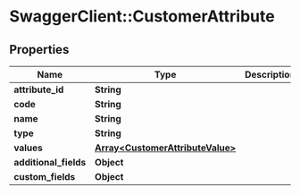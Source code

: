# SwaggerClient::CustomerAttribute

## Properties
Name | Type | Description | Notes
------------ | ------------- | ------------- | -------------
**attribute_id** | **String** |  | [optional] 
**code** | **String** |  | [optional] 
**name** | **String** |  | [optional] 
**type** | **String** |  | [optional] 
**values** | [**Array&lt;CustomerAttributeValue&gt;**](CustomerAttributeValue.md) |  | [optional] 
**additional_fields** | **Object** |  | [optional] 
**custom_fields** | **Object** |  | [optional] 


